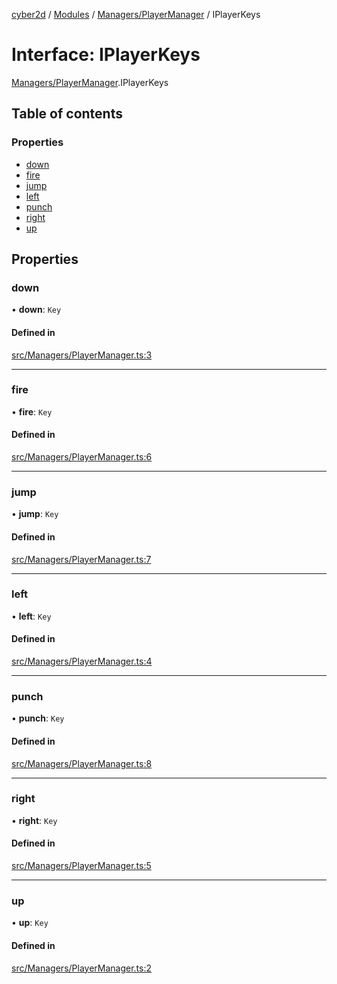 [cyber2d](../README.md) / [Modules](../modules.md) / [Managers/PlayerManager](../modules/Managers_PlayerManager.md) / IPlayerKeys

# Interface: IPlayerKeys

[Managers/PlayerManager](../modules/Managers_PlayerManager.md).IPlayerKeys

## Table of contents

### Properties

- [down](Managers_PlayerManager.IPlayerKeys.md#down)
- [fire](Managers_PlayerManager.IPlayerKeys.md#fire)
- [jump](Managers_PlayerManager.IPlayerKeys.md#jump)
- [left](Managers_PlayerManager.IPlayerKeys.md#left)
- [punch](Managers_PlayerManager.IPlayerKeys.md#punch)
- [right](Managers_PlayerManager.IPlayerKeys.md#right)
- [up](Managers_PlayerManager.IPlayerKeys.md#up)

## Properties

### down

• **down**: `Key`

#### Defined in

[src/Managers/PlayerManager.ts:3](https://github.com/Pldu78/Cyber2D-1/blob/f2bef66/src/Managers/PlayerManager.ts#L3)

___

### fire

• **fire**: `Key`

#### Defined in

[src/Managers/PlayerManager.ts:6](https://github.com/Pldu78/Cyber2D-1/blob/f2bef66/src/Managers/PlayerManager.ts#L6)

___

### jump

• **jump**: `Key`

#### Defined in

[src/Managers/PlayerManager.ts:7](https://github.com/Pldu78/Cyber2D-1/blob/f2bef66/src/Managers/PlayerManager.ts#L7)

___

### left

• **left**: `Key`

#### Defined in

[src/Managers/PlayerManager.ts:4](https://github.com/Pldu78/Cyber2D-1/blob/f2bef66/src/Managers/PlayerManager.ts#L4)

___

### punch

• **punch**: `Key`

#### Defined in

[src/Managers/PlayerManager.ts:8](https://github.com/Pldu78/Cyber2D-1/blob/f2bef66/src/Managers/PlayerManager.ts#L8)

___

### right

• **right**: `Key`

#### Defined in

[src/Managers/PlayerManager.ts:5](https://github.com/Pldu78/Cyber2D-1/blob/f2bef66/src/Managers/PlayerManager.ts#L5)

___

### up

• **up**: `Key`

#### Defined in

[src/Managers/PlayerManager.ts:2](https://github.com/Pldu78/Cyber2D-1/blob/f2bef66/src/Managers/PlayerManager.ts#L2)

